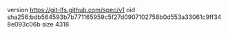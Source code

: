 version https://git-lfs.github.com/spec/v1
oid sha256:bdb564593b7b771165959c5f27d0907102758b0d553a33061c9ff348e093c06b
size 4318
